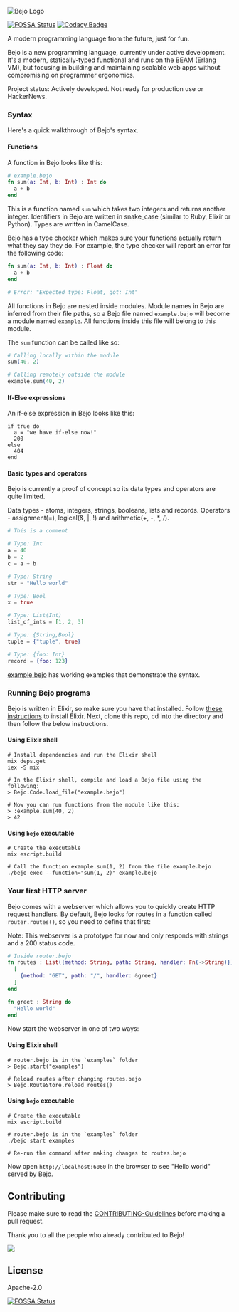 ![Bejo Logo](https://raw.githubusercontent.com/bejo-lang/media/main/logo-128x128.png)

[![FOSSA Status](https://app.fossa.com/api/projects/git%2Bgithub.com%2Fbejo-lang%2Fbejo.svg?type=shield)](https://app.fossa.com/projects/git%2Bgithub.com%2Fbejo-lang%2Fbejo?ref=badge_shield)
[![Codacy Badge](https://app.codacy.com/project/badge/Grade/3c04af6c37ef43ca958efd9cbed0e1df)](https://www.codacy.com/gh/bejo-lang/bejo/dashboard?utm_source=github.com&amp;utm_medium=referral&amp;utm_content=bejo-lang/bejo&amp;utm_campaign=Badge_Grade)

A modern programming language from the future, just for fun.

Bejo is a new programming language, currently under active development.
It's a modern, statically-typed functional and runs on the BEAM (Erlang VM), but focusing in building and maintaining scalable web apps without compromising on programmer ergonomics.

Project status: Actively developed. Not ready for production use or HackerNews.

### Syntax

Here's a quick walkthrough of Bejo's syntax.

#### Functions

A function in Bejo looks like this:

```elixir
# example.bejo
fn sum(a: Int, b: Int) : Int do
  a + b
end
```

This is a function named `sum` which takes two integers and returns another integer.
Identifiers in Bejo are written in snake_case (similar to Ruby, Elixir or Python).
Types are written in CamelCase.

Bejo has a type checker which makes sure your functions actually return what
they say they do. For example, the type checker will report an error for
the following code:

```elixir
fn sum(a: Int, b: Int) : Float do
  a + b
end

# Error: "Expected type: Float, got: Int"
```

All functions in Bejo are nested inside modules.
Module names in Bejo are inferred from their file paths, so a Bejo file named
`example.bejo` will become a module named `example`. All functions inside this
file will belong to this module.

The `sum` function can be called like so:

```elixir
# Calling locally within the module
sum(40, 2)

# Calling remotely outside the module
example.sum(40, 2)
```

#### If-Else expressions
An if-else expression in Bejo looks like this:
```
if true do
  a = "we have if-else now!"
  200
else
  404
end
```

#### Basic types and operators

Bejo is currently a proof of concept so its data types and operators are quite
limited.

Data types - atoms, integers, strings, booleans, lists and records.
Operators - assignment(=), logical(&, |, !) and arithmetic(+, -, *, /).

```elixir
# This is a comment

# Type: Int
a = 40
b = 2
c = a + b

# Type: String
str = "Hello world"

# Type: Bool
x = true

# Type: List(Int)
list_of_ints = [1, 2, 3]

# Type: {String,Bool}
tuple = {"tuple", true}

# Type: {foo: Int}
record = {foo: 123}
```

[example.bejo](https://github.com/bejo-lang/bejo/blob/main/example.bejo) has
working examples that demonstrate the syntax.

### Running Bejo programs

Bejo is written in Elixir, so make sure you have that installed.
Follow [these instructions](https://elixir-lang.org/install.html) to install
Elixir. Next, clone this repo, cd into the directory and then follow the below instructions.

#### Using Elixir shell

```
# Install dependencies and run the Elixir shell
mix deps.get
iex -S mix

# In the Elixir shell, compile and load a Bejo file using the following:
> Bejo.Code.load_file("example.bejo")

# Now you can run functions from the module like this:
> :example.sum(40, 2)
> 42
```

#### Using `bejo` executable

```
# Create the executable
mix escript.build

# Call the function example.sum(1, 2) from the file example.bejo
./bejo exec --function="sum(1, 2)" example.bejo
```

### Your first HTTP server

Bejo comes with a webserver which allows you to quickly create HTTP request
handlers. By default, Bejo looks for routes in a function called
`router.routes()`, so you need to define that first:

Note: This webserver is a prototype for now and only responds with strings and
a 200 status code.

```elixir
# Inside router.bejo
fn routes : List({method: String, path: String, handler: Fn(->String)}) do
  [
    {method: "GET", path: "/", handler: &greet}
  ]
end

fn greet : String do
  "Hello world"
end
```

Now start the webserver in one of two ways:

#### Using Elixir shell

```
# router.bejo is in the `examples` folder
> Bejo.start("examples")

# Reload routes after changing routes.bejo
> Bejo.RouteStore.reload_routes()
```

#### Using `bejo` executable

```
# Create the executable
mix escript.build

# router.bejo is in the `examples` folder
./bejo start examples

# Re-run the command after making changes to routes.bejo
```

Now open `http://localhost:6060` in the browser to see "Hello world" served
by Bejo.

## Contributing

Please make sure to read the [CONTRIBUTING-Guidelines](https://github.com/bejo-lang/bejo/blob/main/CONTRIBUTING.md) before making a pull request.

Thank you to all the people who already contributed to Bejo!

<a href="https://github.com/bejo-lang/bejo/graphs/contributors">
  <img src="https://contributors-img.firebaseapp.com/image?repo=bejo-lang/bejo" />
</a>

## License

Apache-2.0

[![FOSSA Status](https://app.fossa.com/api/projects/git%2Bgithub.com%2Fbejo-lang%2Fbejo.svg?type=large)](https://app.fossa.com/projects/git%2Bgithub.com%2Fbejo-lang%2Fbejo?ref=badge_large)